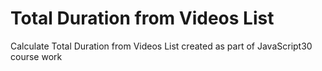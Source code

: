 # Total Duration from Videos List
 Calculate Total Duration from Videos List created as part of JavaScript30 course work
